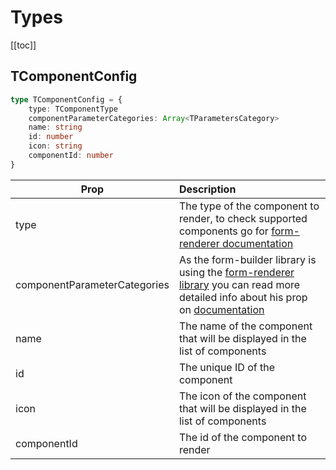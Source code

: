 # Types
[[toc]]

## TComponentConfig
```typescript
type TComponentConfig = {
    type: TComponentType
    componentParameterCategories: Array<TParametersCategory>
    name: string
    id: number
    icon: string
    componentId: number
}
```
| Prop                          | Description                                                                                                                                                                                                                          |
|-------------------------------|:-------------------------------------------------------------------------------------------------------------------------------------------------------------------------------------------------------------------------------------|
| type                          | The type of the component to render, to check supported components go for [form-renderer documentation](https://form-renderer.pages.dev/types.html#tcomponenttype)                                                                   |
| componentParameterCategories  | As the form-builder library is using the [form-renderer library](https://form-renderer.pages.dev/) you can read more detailed info about his prop on [documentation](https://form-renderer.pages.dev/types.html#tparameterscategory) |
| name                          | The name of the component that will be displayed in the list of components                                                                                                                                                           |
| id                            | The unique ID of the component                                                                                                                                                                                                       |
| icon                          | The icon of the component that will be displayed in the list of components                                                                                                                                                           |
| componentId                   | The id of the component to render                                                                                                                                                                                                    |
